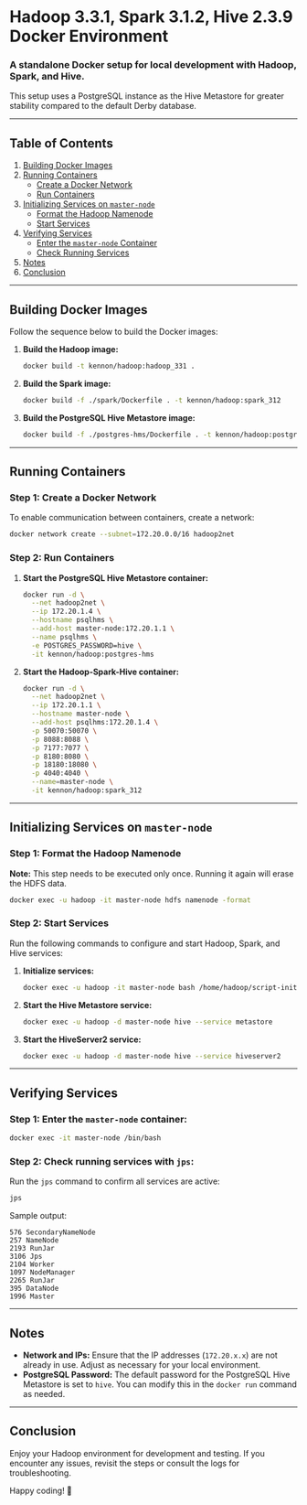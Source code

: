 
# Hadoop 3.3.1, Spark 3.1.2, Hive 2.3.9 Docker Environment

### A standalone Docker setup for local development with Hadoop, Spark, and Hive.

This setup uses a PostgreSQL instance as the Hive Metastore for greater stability compared to the default Derby database.

---

## Table of Contents

1. [Building Docker Images](#building-docker-images)
2. [Running Containers](#running-containers)
   - [Create a Docker Network](#step-1-create-a-docker-network)
   - [Run Containers](#step-2-run-containers)
3. [Initializing Services on `master-node`](#initializing-services-on-master-node)
   - [Format the Hadoop Namenode](#step-1-format-the-hadoop-namenode)
   - [Start Services](#step-2-start-services)
4. [Verifying Services](#verifying-services)
   - [Enter the `master-node` Container](#step-1-enter-the-master-node-container)
   - [Check Running Services](#step-2-check-running-services-with-jps)
5. [Notes](#notes)
6. [Conclusion](#conclusion)

---

## Building Docker Images

Follow the sequence below to build the Docker images:

1. **Build the Hadoop image:**
   ```bash
   docker build -t kennon/hadoop:hadoop_331 .
   ```

2. **Build the Spark image:**
   ```bash
   docker build -f ./spark/Dockerfile . -t kennon/hadoop:spark_312
   ```

3. **Build the PostgreSQL Hive Metastore image:**
   ```bash
   docker build -f ./postgres-hms/Dockerfile . -t kennon/hadoop:postgres-hms
   ```

---

## Running Containers

### Step 1: Create a Docker Network
To enable communication between containers, create a network:
```bash
docker network create --subnet=172.20.0.0/16 hadoop2net
```

### Step 2: Run Containers
1. **Start the PostgreSQL Hive Metastore container:**
   ```bash
   docker run -d \
     --net hadoop2net \
     --ip 172.20.1.4 \
     --hostname psqlhms \
     --add-host master-node:172.20.1.1 \
     --name psqlhms \
     -e POSTGRES_PASSWORD=hive \
     -it kennon/hadoop:postgres-hms
   ```

2. **Start the Hadoop-Spark-Hive container:**
   ```bash
   docker run -d \
     --net hadoop2net \
     --ip 172.20.1.1 \
     --hostname master-node \
     --add-host psqlhms:172.20.1.4 \
     -p 50070:50070 \
     -p 8088:8088 \
     -p 7177:7077 \
     -p 8180:8080 \
     -p 18180:18080 \
     -p 4040:4040 \
     --name=master-node \
     -it kennon/hadoop:spark_312
   ```

---

## Initializing Services on `master-node`

### Step 1: Format the Hadoop Namenode
**Note:** This step needs to be executed only once. Running it again will erase the HDFS data.
```bash
docker exec -u hadoop -it master-node hdfs namenode -format
```

### Step 2: Start Services
Run the following commands to configure and start Hadoop, Spark, and Hive services:

1. **Initialize services:**
   ```bash
   docker exec -u hadoop -it master-node bash /home/hadoop/script-init-services.sh
   ```

2. **Start the Hive Metastore service:**
   ```bash
   docker exec -u hadoop -d master-node hive --service metastore
   ```

3. **Start the HiveServer2 service:**
   ```bash
   docker exec -u hadoop -d master-node hive --service hiveserver2
   ```

---

## Verifying Services

### Step 1: Enter the `master-node` container:
```bash
docker exec -it master-node /bin/bash
```

### Step 2: Check running services with `jps`:
Run the `jps` command to confirm all services are active:
```bash
jps
```

Sample output:
```
576 SecondaryNameNode
257 NameNode
2193 RunJar
3106 Jps
2104 Worker
1097 NodeManager
2265 RunJar
395 DataNode
1996 Master
```

---

## Notes

- **Network and IPs:** Ensure that the IP addresses (`172.20.x.x`) are not already in use. Adjust as necessary for your local environment.
- **PostgreSQL Password:** The default password for the PostgreSQL Hive Metastore is set to `hive`. You can modify this in the `docker run` command as needed.

---

## Conclusion

Enjoy your Hadoop environment for development and testing. If you encounter any issues, revisit the steps or consult the logs for troubleshooting.

Happy coding! 🚀